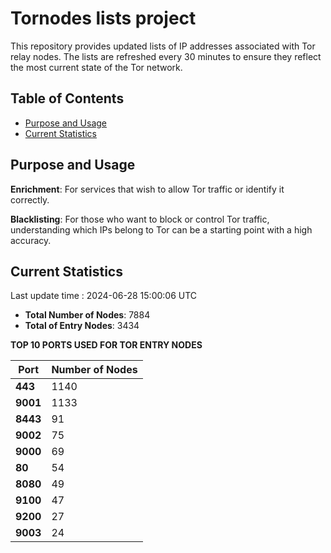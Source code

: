 # Tornodes lists project

This repository provides updated lists of IP addresses associated with Tor relay nodes. The lists are refreshed every 30 minutes to ensure they reflect the most current state of the Tor network.

## Table of Contents

- [Purpose and Usage](#purpose-and-usage)
- [Current Statistics](#current-statistics)


## Purpose and Usage

**Enrichment**: For services that wish to allow Tor traffic or identify it correctly.

**Blacklisting**: For those who want to block or control Tor traffic, understanding which IPs belong to Tor can be a starting point with a high accuracy.

## Current Statistics

Last update time : 2024-06-28 15:00:06 UTC

- **Total Number of Nodes**: 7884
- **Total of Entry Nodes**: 3434

**TOP 10 PORTS USED FOR TOR ENTRY NODES**

| **Port** | **Number of Nodes** |
|------|-----------------|
| **443**   | 1140  |
| **9001**   | 1133  |
| **8443**   | 91  |
| **9002**   | 75  |
| **9000**   | 69  |
| **80**   | 54  |
| **8080**   | 49  |
| **9100**   | 47  |
| **9200**   | 27  |
| **9003**   | 24  |

